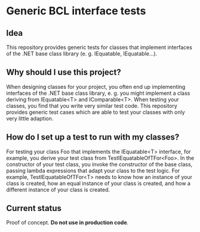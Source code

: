 # Generic BCL interface tests

## Idea

This repository provides generic tests for classes that implement interfaces of the .NET base class library (e. g. IEquatable, IEquatable<T>...).

## Why should I use this project?

When designing classes for your project, you often end up implementing interfaces of the .NET base class library, e. g. you might implement a class deriving from IEquatable&lt;T&gt; and IComparable&lt;T&gt;. When testing your classes, you find that you write very similar test code. This repository provides generic test cases which are able to test your classes with only very little adaption.

## How do I set up a test to run with my classes?

For testing your class Foo that implements the IEquatable&lt;T&gt; interface, for example, you derive your test class from TestIEquatableOfTFor&lt;Foo&gt;. In the constructor of your test class, you invoke the constructor of the base class, passing lambda expressions that adapt your class to the test logic. For example, TestIEquatableOfTFor&lt;T&gt; needs to know how an instance of your class is created, how an equal instance of your class is created, and how a different instance of your class is created.

## Current status

Proof of concept. __Do not use in production code__.